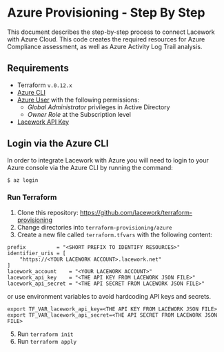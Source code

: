 # Azure Provisioning - Step By Step
This document describes the step-by-step process to connect Lacework with Azure Cloud. This code
creates the required resources for Azure Compliance assessment, as well as Azure Activity Log
Trail analysis.

## Requirements
- Terraform `v.0.12.x`
- [Azure CLI](https://docs.microsoft.com/en-us/cli/azure/install-azure-cli?view=azure-cli-latest)
- [Azure User](https://cloud.google.com/iam/docs/service-accounts) with the following permissions:
  - *Global Administrator* privileges in Active Directory
  - *Owner Role* at the Subscription level
- [Lacework API Key](https://support.lacework.com/hc/en-us/articles/360011403853-Generate-API-Access-Keys-and-Tokens) 

## Login via the Azure CLI
In order to integrate Lacework with Azure you will need to login to your Azure console via
the Azure CLI by running the command:
```
$ az login
```

### Run Terraform
1. Clone this repository: https://github.com/lacework/terraform-provisioning
2. Change directories into `terraform-provisioning/azure`
3. Create a new file called `terraform.tfvars` with the following content:

```
prefix          = "<SHORT PREFIX TO IDENTIFY RESOURCES>"
identifier_uris = [
	"https://<YOUR LACEWORK ACCOUNT>.lacework.net"
]
lacework_account    = "<YOUR LACEWORK ACCOUNT>"
lacework_api_key    = "<THE API KEY FROM LACEWORK JSON FILE>"
lacework_api_secret = "<THE API SECRET FROM LACEWORK JSON FILE>"
```
or use environment variables to avoid hardcoding API keys and secrets.

```
export TF_VAR_lacework_api_key=<THE API KEY FROM LACEWORK JSON FILE>
export TF_VAR_lacework_api_secret=<THE API SECRET FROM LACEWORK JSON FILE>
```
 
5. Run `terraform init`
6. Run `terraform apply`
